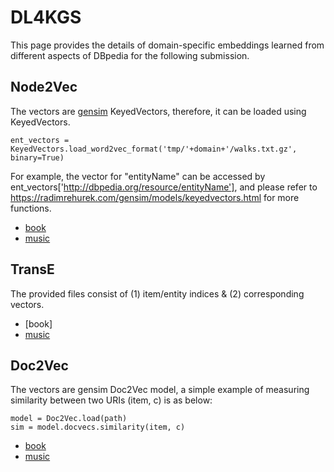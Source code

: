 # DL4KGS
This page provides the details of domain-specific embeddings learned from different aspects of DBpedia for the following submission.

## Node2Vec
The vectors are [gensim](https://radimrehurek.com/gensim/) KeyedVectors, therefore, it can be loaded using KeyedVectors.
```
ent_vectors = KeyedVectors.load_word2vec_format('tmp/'+domain+'/walks.txt.gz', binary=True)
```
For example, the vector for "entityName" can be accessed by ent_vectors['http://dbpedia.org/resource/entityName'], and please refer to https://radimrehurek.com/gensim/models/keyedvectors.html for more functions.
- [book](https://drive.google.com/open?id=1E3FscznHFfFbqtk9ydaRbdAFG80R7SuB)
- [music](https://drive.google.com/open?id=17rvBNN1tpPG_JhlFGEN_jRH816fz6JMm)

## TransE
The provided files consist of (1) item/entity indices & (2) corresponding vectors.
- [book]
- [music](https://drive.google.com/open?id=1ZzFRyESVLslsCeGxq_gPaNdnOjALRx7Y)

## Doc2Vec
The vectors are gensim Doc2Vec model, a simple example of measuring similarity between two URIs (item, c) is as below:
```
model = Doc2Vec.load(path)
sim = model.docvecs.similarity(item, c)
```
- [book](https://drive.google.com/open?id=1gfAYN-RDnxnyFAHHnfP2s8l7_avqhWmO)
- [music](https://drive.google.com/open?id=10DNLzGg6qH-GCfAMI4-rWc45QbpYie1i)
